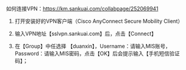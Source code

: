 如何连接VPN：https://km.sankuai.com/collabpage/252069941

1. 打开安装好的VPN客户端（Cisco AnyConnect Secure Mobility Client）

2. 输入VPN地址【sslvpn.sankuai.com】后，点击【Connect】

3. 在【Group】中任选择 【duanxin】，Username：请输入MIS账号，Password：请输入MIS密码，点击【OK】后会提示输入【手机短信验证码】；

‍
